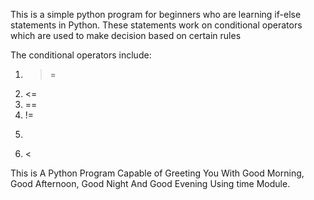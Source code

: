 This is a simple python program for beginners who are learning if-else statements in Python.
These statements work on conditional operators which are used to make decision based on certain rules

The conditional operators include:

1. >=
2. <=
3. ==
4. !=
5. >
6. <

This is A Python Program Capable of Greeting You With Good Morning, Good Afternoon, Good Night And Good Evening Using time Module.
